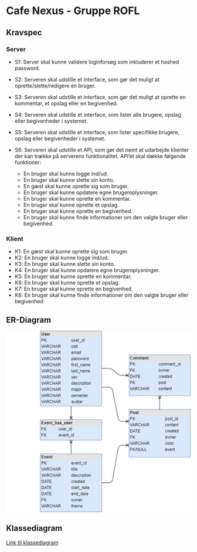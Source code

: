 # Cafe Nexus - Gruppe ROFL

## Kravspec

### Server

* S1: Server skal kunne validere loginforsøg som inkluderer et hashed password.
* S2: Serveren skal udstille et interface, som gør det muligt at oprette/slette/redigere en bruger.
* S3: Serveren skal udstille et interface, som gør det muligt at oprette en kommentar, et opslag eller en begivenhed.
* S4: Serveren skal udstille et interface, som lister alle brugere, opslag eller begivenheder i systemet.
* S5: Serveren skal udstille et interface, som lister specifikke brugere, opslag eller begivenheder i systemet.
* S6: Serveren skal udstille et API, som gør det nemt at udarbejde klienter der kan trække på serverens funktionalitet. API’et skal dække følgende funktioner:

  * En bruger skal kunne logge ind/ud.
  * En bruger skal kunne slette sin konto.
  * En gæst skal kunne oprette sig som bruger.
  * En bruger skal kunne opdatere egne brugeroplysninger.
  * En bruger skal kunne oprette en kommentar.
  * En bruger skal kunne oprette et opslag.
  * En bruger skal kunne oprette en begivenhed.
  * En bruger skal kunne finde informationer om den valgte bruger eller begivenhed.

### Klient

* K1: En gæst skal kunne oprette sig som bruger.
* K2: En bruger skal kunne logge ind/ud.
* K3: En bruger skal kunne slette sin konto.
* K4: En bruger skal kunne opdatere egne brugeroplysninger.
* K5: En bruger skal kunne oprette en kommentar.
* K6: En bruger skal kunne oprette et opslag.
* K7: En bruger skal kunne oprette en begivenhed.
* K8: En bruger skal kunne finde informationer om den valgte bruger eller begivenhed

## ER-Diagram
![ER-Diagram](ER-Diagram.png)

## Klassediagram
[Link til klassediagram](https://www.lucidchart.com/documents/view/9230b5ab-aea0-4a3e-a65d-e626e94e7a80)
